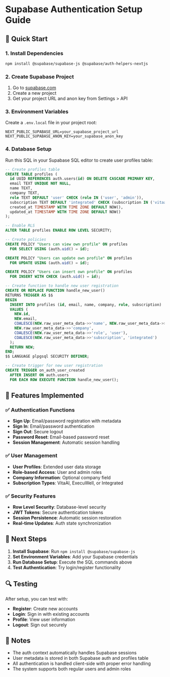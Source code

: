 # Supabase Authentication Setup Guide

## 🚀 Quick Start

### 1. Install Dependencies
```bash
npm install @supabase/supabase-js @supabase/auth-helpers-nextjs
```

### 2. Create Supabase Project
1. Go to [supabase.com](https://supabase.com)
2. Create a new project
3. Get your project URL and anon key from Settings > API

### 3. Environment Variables
Create a `.env.local` file in your project root:
```env
NEXT_PUBLIC_SUPABASE_URL=your_supabase_project_url
NEXT_PUBLIC_SUPABASE_ANON_KEY=your_supabase_anon_key
```

### 4. Database Setup
Run this SQL in your Supabase SQL editor to create user profiles table:

```sql
-- Create profiles table
CREATE TABLE profiles (
  id UUID REFERENCES auth.users(id) ON DELETE CASCADE PRIMARY KEY,
  email TEXT UNIQUE NOT NULL,
  name TEXT,
  company TEXT,
  role TEXT DEFAULT 'user' CHECK (role IN ('user', 'admin')),
  subscription TEXT DEFAULT 'integrated' CHECK (subscription IN ('vitaai', 'execuwell', 'integrated')),
  created_at TIMESTAMP WITH TIME ZONE DEFAULT NOW(),
  updated_at TIMESTAMP WITH TIME ZONE DEFAULT NOW()
);

-- Enable RLS
ALTER TABLE profiles ENABLE ROW LEVEL SECURITY;

-- Create policies
CREATE POLICY "Users can view own profile" ON profiles
  FOR SELECT USING (auth.uid() = id);

CREATE POLICY "Users can update own profile" ON profiles
  FOR UPDATE USING (auth.uid() = id);

CREATE POLICY "Users can insert own profile" ON profiles
  FOR INSERT WITH CHECK (auth.uid() = id);

-- Create function to handle new user registration
CREATE OR REPLACE FUNCTION handle_new_user()
RETURNS TRIGGER AS $$
BEGIN
  INSERT INTO profiles (id, email, name, company, role, subscription)
  VALUES (
    NEW.id,
    NEW.email,
    COALESCE(NEW.raw_user_meta_data->>'name', NEW.raw_user_meta_data->>'full_name', split_part(NEW.email, '@', 1)),
    NEW.raw_user_meta_data->>'company',
    COALESCE(NEW.raw_user_meta_data->>'role', 'user'),
    COALESCE(NEW.raw_user_meta_data->>'subscription', 'integrated')
  );
  RETURN NEW;
END;
$$ LANGUAGE plpgsql SECURITY DEFINER;

-- Create trigger for new user registration
CREATE TRIGGER on_auth_user_created
  AFTER INSERT ON auth.users
  FOR EACH ROW EXECUTE FUNCTION handle_new_user();
```

## 🔧 Features Implemented

### ✅ Authentication Functions
- **Sign Up**: Email/password registration with metadata
- **Sign In**: Email/password authentication
- **Sign Out**: Secure logout
- **Password Reset**: Email-based password reset
- **Session Management**: Automatic session handling

### ✅ User Management
- **User Profiles**: Extended user data storage
- **Role-based Access**: User and admin roles
- **Company Information**: Optional company field
- **Subscription Types**: VitaAI, ExecuWell, or Integrated

### ✅ Security Features
- **Row Level Security**: Database-level security
- **JWT Tokens**: Secure authentication tokens
- **Session Persistence**: Automatic session restoration
- **Real-time Updates**: Auth state synchronization

## 🎯 Next Steps

1. **Install Supabase**: Run `npm install @supabase/supabase-js`
2. **Set Environment Variables**: Add your Supabase credentials
3. **Run Database Setup**: Execute the SQL commands above
4. **Test Authentication**: Try login/register functionality

## 🔍 Testing

After setup, you can test with:
- **Register**: Create new accounts
- **Login**: Sign in with existing accounts
- **Profile**: View user information
- **Logout**: Sign out securely

## 📝 Notes

- The auth context automatically handles Supabase sessions
- User metadata is stored in both Supabase auth and profiles table
- All authentication is handled client-side with proper error handling
- The system supports both regular users and admin roles
